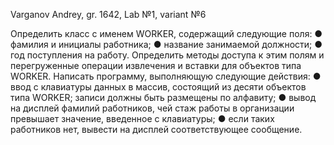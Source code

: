 ﻿Varganov Andrey, gr. 1642, Lab №1, variant №6

Определить класс с именем WORKER, содержащий следующие поля: 
  ● фамилия и инициалы работника; 
  ● название занимаемой должности; 
  ● год поступления на работу. 
Определить методы доступа к этим полям и перегруженные операции извлечения и вставки для объектов типа WORKER. 
Написать программу, выполняющую следующие действия: 
  ● ввод с клавиатуры данных в массив, состоящий из десяти объектов типа WORKER; записи должны быть размещены по алфавиту; 
  ● вывод на дисплей фамилий работников, чей стаж работы в организации превышает значение, введенное с клавиатуры; 
  ● если таких работников нет, вывести на дисплей соответствующее сообщение.
